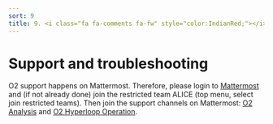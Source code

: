 ```yaml
---
sort: 9
title: 9. <i class="fa fa-comments fa-fw" style="color:IndianRed;"></i>&nbsp;Support and troubleshooting
---
```


# Support and troubleshooting

O2 support happens on Mattermost. Therefore, please login to [Mattermost](https://mattermost.web.cern.ch) and (if not already done) join the restricted team ALICE (top menu, select join restricted teams). Then join the support channels on Mattermost: [O2 Analysis](https://mattermost.web.cern.ch/alice/channels/o2-analysis) and [O2 Hyperloop Operation](https://mattermost.web.cern.ch/alice/channels/o2-hyperloop-operation).
